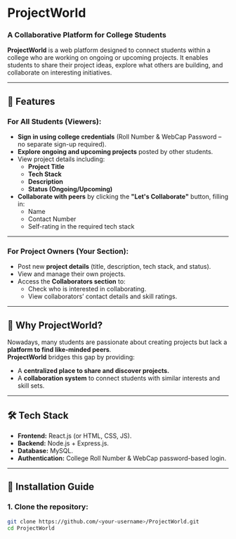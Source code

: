 # ProjectWorld  

### A Collaborative Platform for College Students  

**ProjectWorld** is a web platform designed to connect students within a college who are working on ongoing or upcoming projects. It enables students to share their project ideas, explore what others are building, and collaborate on interesting initiatives.

---

## 🚀 Features  

### For All Students (Viewers):
- **Sign in using college credentials** (Roll Number & WebCap Password – no separate sign-up required).
- **Explore ongoing and upcoming projects** posted by other students.
- View project details including:
  - **Project Title**  
  - **Tech Stack**  
  - **Description**  
  - **Status (Ongoing/Upcoming)**  
- **Collaborate with peers** by clicking the **"Let's Collaborate"** button, filling in:
  - Name  
  - Contact Number  
  - Self-rating in the required tech stack  

---

### For Project Owners (Your Section):
- Post new **project details** (title, description, tech stack, and status).
- View and manage their own projects.
- Access the **Collaborators section** to:
  - Check who is interested in collaborating.
  - View collaborators’ contact details and skill ratings.

---

## 🎯 Why ProjectWorld?
Nowadays, many students are passionate about creating projects but lack a **platform to find like-minded peers**.  
**ProjectWorld** bridges this gap by providing:  
- A **centralized place to share and discover projects.**  
- A **collaboration system** to connect students with similar interests and skill sets.  

---

## 🛠️ Tech Stack  
- **Frontend:** React.js (or HTML, CSS, JS).  
- **Backend:** Node.js + Express.js.  
- **Database:** MySQL.  
- **Authentication:** College Roll Number & WebCap password-based login.  

---

## 📌 Installation Guide  

### 1. Clone the repository:  
```bash
git clone https://github.com/<your-username>/ProjectWorld.git
cd ProjectWorld
